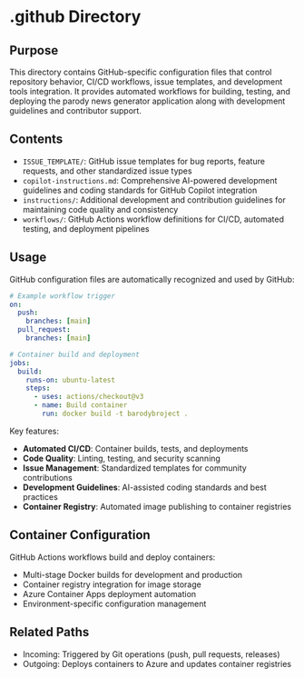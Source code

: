 
# .github Directory

## Purpose
This directory contains GitHub-specific configuration files that control repository behavior, CI/CD workflows, issue templates, and development tools integration. It provides automated workflows for building, testing, and deploying the parody news generator application along with development guidelines and contributor support.

## Contents
- `ISSUE_TEMPLATE/`: GitHub issue templates for bug reports, feature requests, and other standardized issue types
- `copilot-instructions.md`: Comprehensive AI-powered development guidelines and coding standards for GitHub Copilot integration
- `instructions/`: Additional development and contribution guidelines for maintaining code quality and consistency
- `workflows/`: GitHub Actions workflow definitions for CI/CD, automated testing, and deployment pipelines

## Usage
GitHub configuration files are automatically recognized and used by GitHub:

```yaml
# Example workflow trigger
on:
  push:
    branches: [main]
  pull_request:
    branches: [main]

# Container build and deployment
jobs:
  build:
    runs-on: ubuntu-latest
    steps:
      - uses: actions/checkout@v3
      - name: Build container
        run: docker build -t barodybroject .
```

Key features:
- **Automated CI/CD**: Container builds, tests, and deployments
- **Code Quality**: Linting, testing, and security scanning
- **Issue Management**: Standardized templates for community contributions
- **Development Guidelines**: AI-assisted coding standards and best practices
- **Container Registry**: Automated image publishing to container registries

## Container Configuration
GitHub Actions workflows build and deploy containers:
- Multi-stage Docker builds for development and production
- Container registry integration for image storage
- Azure Container Apps deployment automation
- Environment-specific configuration management

## Related Paths
- Incoming: Triggered by Git operations (push, pull requests, releases)
- Outgoing: Deploys containers to Azure and updates container registries
